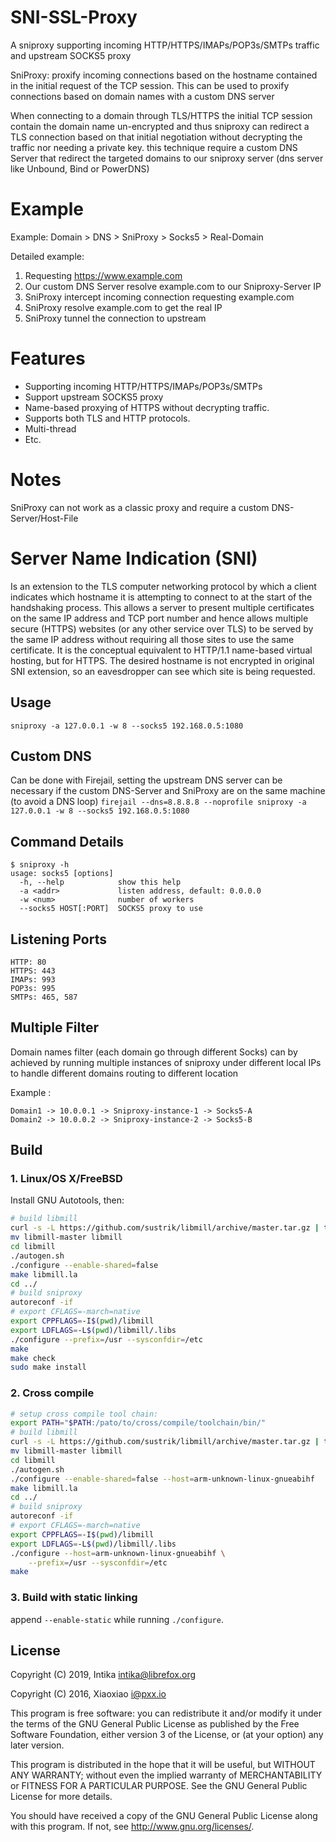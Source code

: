 # SNI-SSL-Proxy #

A sniproxy supporting incoming HTTP/HTTPS/IMAPs/POP3s/SMTPs traffic and upstream SOCKS5 proxy

SniProxy: proxify incoming connections based on the hostname contained in the initial request of the TCP session. This can be used to proxify connections based on domain names with a custom DNS server 

When connecting to a domain through TLS/HTTPS the initial TCP session contain the domain name un-encrypted and thus sniproxy can redirect a TLS connection based on that initial negotiation without decrypting the traffic nor needing a private key. this technique require a custom DNS Server that redirect the targeted domains to our sniproxy server (dns server like Unbound, Bind or PowerDNS)

# Example #

Example: Domain > DNS > SniProxy > Socks5 > Real-Domain

Detailed example:

1. Requesting https://www.example.com 
2. Our custom DNS Server resolve example.com to our Sniproxy-Server IP 
3. SniProxy intercept incoming connection requesting example.com
4. SniProxy resolve example.com to get the real IP
5. SniProxy tunnel the connection to upstream

# Features #

- Supporting incoming HTTP/HTTPS/IMAPs/POP3s/SMTPs
- Support upstream SOCKS5 proxy 
- Name-based proxying of HTTPS without decrypting traffic.
- Supports both TLS and HTTP protocols.
- Multi-thread 
- Etc.

# Notes #

SniProxy can not work as a classic proxy and require a custom DNS-Server/Host-File

# Server Name Indication (SNI) #

Is an extension to the TLS computer networking protocol by which a client indicates which hostname it is attempting to connect to at the start of the handshaking process. This allows a server to present multiple certificates on the same IP address and TCP port number and hence allows multiple secure (HTTPS) websites (or any other service over TLS) to be served by the same IP address without requiring all those sites to use the same certificate. It is the conceptual equivalent to HTTP/1.1 name-based virtual hosting, but for HTTPS. The desired hostname is not encrypted in original SNI extension, so an eavesdropper can see which site is being requested. 

## Usage ##

`sniproxy -a 127.0.0.1 -w 8 --socks5 192.168.0.5:1080`

## Custom DNS ##

Can be done with Firejail, setting the upstream DNS server can be necessary if the custom DNS-Server and SniProxy are on the same machine (to avoid a DNS loop)
`firejail --dns=8.8.8.8 --noprofile sniproxy -a 127.0.0.1 -w 8 --socks5 192.168.0.5:1080`

## Command Details ##

```
$ sniproxy -h
usage: socks5 [options]
  -h, --help            show this help
  -a <addr>             listen address, default: 0.0.0.0
  -w <num>              number of workers
  --socks5 HOST[:PORT]  SOCKS5 proxy to use
```

## Listening Ports ##

```
HTTP: 80 
HTTPS: 443 
IMAPs: 993 
POP3s: 995 
SMTPs: 465, 587
```

## Multiple Filter ##

Domain names filter (each domain go through different Socks) can by achieved by running multiple instances of sniproxy under different local IPs to handle different domains routing to different location

Example : 
```
Domain1 -> 10.0.0.1 -> Sniproxy-instance-1 -> Socks5-A
Domain2 -> 10.0.0.2 -> Sniproxy-instance-2 -> Socks5-B
```
 
## Build ##

### 1. Linux/OS X/FreeBSD ###

Install GNU Autotools, then:

```bash
# build libmill
curl -s -L https://github.com/sustrik/libmill/archive/master.tar.gz | tar -zxf -
mv libmill-master libmill
cd libmill
./autogen.sh
./configure --enable-shared=false
make libmill.la
cd ../
# build sniproxy
autoreconf -if
# export CFLAGS=-march=native
export CPPFLAGS=-I$(pwd)/libmill
export LDFLAGS=-L$(pwd)/libmill/.libs
./configure --prefix=/usr --sysconfdir=/etc
make
make check
sudo make install
```

### 2. Cross compile ###

```bash
# setup cross compile tool chain:
export PATH="$PATH:/pato/to/cross/compile/toolchain/bin/"
# build libmill
curl -s -L https://github.com/sustrik/libmill/archive/master.tar.gz | tar -zxf -
mv libmill-master libmill
cd libmill
./autogen.sh
./configure --enable-shared=false --host=arm-unknown-linux-gnueabihf
make libmill.la
cd ../
# build sniproxy
autoreconf -if
# export CFLAGS=-march=native
export CPPFLAGS=-I$(pwd)/libmill
export LDFLAGS=-L$(pwd)/libmill/.libs
./configure --host=arm-unknown-linux-gnueabihf \
    --prefix=/usr --sysconfdir=/etc
make
```

### 3. Build with static linking ###

append `--enable-static` while running `./configure`.

## License ##

Copyright (C) 2019, Intika <intika@librefox.org>

Copyright (C) 2016, Xiaoxiao <i@pxx.io>

This program is free software: you can redistribute it and/or modify
it under the terms of the GNU General Public License as published by
the Free Software Foundation, either version 3 of the License, or
(at your option) any later version.

This program is distributed in the hope that it will be useful,
but WITHOUT ANY WARRANTY; without even the implied warranty of
MERCHANTABILITY or FITNESS FOR A PARTICULAR PURPOSE.  See the
GNU General Public License for more details.

You should have received a copy of the GNU General Public License
along with this program. If not, see <http://www.gnu.org/licenses/>.
